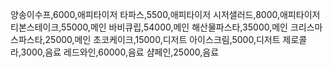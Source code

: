 양송이수프,6000,애피타이저
타파스,5500,애피타이저
시저샐러드,8000,애피타이저
티본스테이크,55000,메인
바비큐립,54000,메인
해산물파스타,35000,메인
크리스마스파스타,25000,메인
초코케이크,15000,디저트
아이스크림,5000,디저트
제로콜라,3000,음료
레드와인,60000,음료
샴페인,25000,음료
